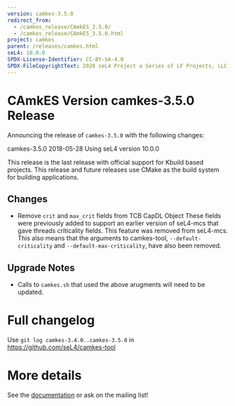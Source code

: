 ```yaml
---
version: camkes-3.5.0
redirect_from:
  - /camkes_release/CAmkES_3.5.0/
  - /camkes_release/CAmkES_3.5.0.html
project: camkes
parent: /releases/camkes.html
seL4: 10.0.0
SPDX-License-Identifier: CC-BY-SA-4.0
SPDX-FileCopyrightText: 2020 seL4 Project a Series of LF Projects, LLC.
---
```

# CAmkES Version camkes-3.5.0 Release

Announcing the release of `camkes-3.5.0` with the following changes:

camkes-3.5.0 2018-05-28
Using seL4 version 10.0.0

This release is the last release with official support for Kbuild based projects.
This release and future releases use CMake as the build system for building applications.

## Changes
* Remove `crit` and `max_crit` fields from TCB CapDL Object
  These fields were previously added to support an earlier version of seL4-mcs that gave threads criticality fields.
  This feature was removed from seL4-mcs. This also means that the arguments to camkes-tool, `--default-criticality`
  and `--default-max-criticality`, have also been removed.

## Upgrade Notes
* Calls to `camkes.sh` that used the above arugments will need to be updated.



# Full changelog
 Use `git log camkes-3.4.0..camkes-3.5.0` in
<https://github.com/seL4/camkes-tool>

# More details
 See the
[documentation](https://github.com/seL4/camkes-tool/blob/camkes-3.5.0/docs/index.md)
or ask on the mailing list!
